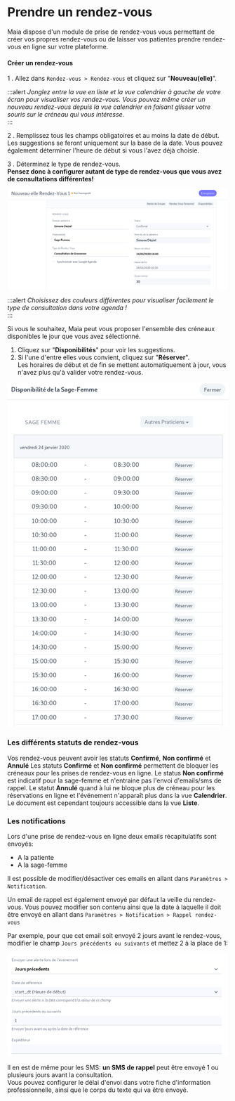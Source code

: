 
# Prendre un rendez-vous

Maia dispose d'un module de prise de rendez-vous vous permettant de créer vos propres rendez-vous ou de laisser vos patientes prendre rendez-vous en ligne sur votre plateforme.


#### Créer un rendez-vous


1 .  Allez dans `Rendez-vous > Rendez-vous` et cliquez sur "**Nouveau(elle)**".


:::alert
*Jonglez entre la vue en liste et la vue calendrier à gauche de votre écran pour visualiser vos rendez-vous. Vous pouvez même créer un nouveau rendez-vous depuis la vue calendrier en faisant glisser votre souris sur le créneau qui vous intéresse.*  
:::

2 . Remplissez tous les champs obligatoires et au moins la date de début. Les suggestions se feront uniquement sur la base de la date. Vous pouvez également déterminer l'heure de début si vous l'avez déjà choisie.

3 . Déterminez le type de rendez-vous.  
**Pensez donc à configurer autant de type de rendez-vous que vous avez de consultations différentes!**  

![Nouveau Rendez-Vous](/content/maia/appointments/nouveau_rdv.png)  

:::alert
*Choisissez des couleurs différentes pour visualiser facilement le type de consultation dans votre agenda !*  
:::


Si vous le souhaitez, Maia peut vous proposer l'ensemble des créneaux disponibles le jour que vous avez sélectionné.

1. Cliquez sur "**Disponibilités**" pour voir les suggestions.
2. Si l'une d'entre elles vous convient, cliquez sur "**Réserver**".  
Les horaires de début et de fin se mettent automatiquement à jour, vous n'avez plus qu'à valider votre rendez-vous.

![Disponibilités](/content/maia/appointments/disponibilites.png)
<br>

### Les différents statuts de rendez-vous

Vos rendez-vous peuvent avoir les statuts __Confirmé__, __Non confirmé__ et __Annulé__
Les statuts __Confirmé__ et __Non confirmé__ permettent de bloquer les créneaux pour les prises de rendez-vous en ligne.
Le status __Non confirmé__ est indicatif pour la sage-femme et n'entraine pas l'envoi d'emails/sms de rappel.
Le statut __Annulé__ quand à lui ne bloque plus de créneau pour les réservations en ligne et l'événement n'apparaît plus dans la vue __Calendrier__.
Le document est cependant toujours accessible dans la vue __Liste__.


### Les notifications

Lors d'une prise de rendez-vous en ligne deux emails récapitulatifs sont envoyés:
- A la patiente
- A la sage-femme

Il est possible de modifier/désactiver ces emails en allant dans `Paramètres > Notification`.

Un email de rappel est également envoyé par défaut la veille du rendez-vous.
Vous pouvez modifier son contenu ainsi que la date à laquelle il doit être envoyé en allant dans `Paramètres > Notification > Rappel rendez-vous`

Par exemple, pour que cet email soit envoyé 2 jours avant le rendez-vous, modifier le champ `Jours précédents ou suivants` et mettez 2 à la place de 1:

![Notification](/content/maia/appointments/reminder_notification.png)


Il en est de même pour les SMS: **un SMS de rappel** peut être envoyé 1 ou plusieurs jours avant la consultation.  
Vous pouvez configurer le délai d'envoi dans votre fiche d'information professionnelle, ainsi que le corps du texte qui va être envoyé.  
